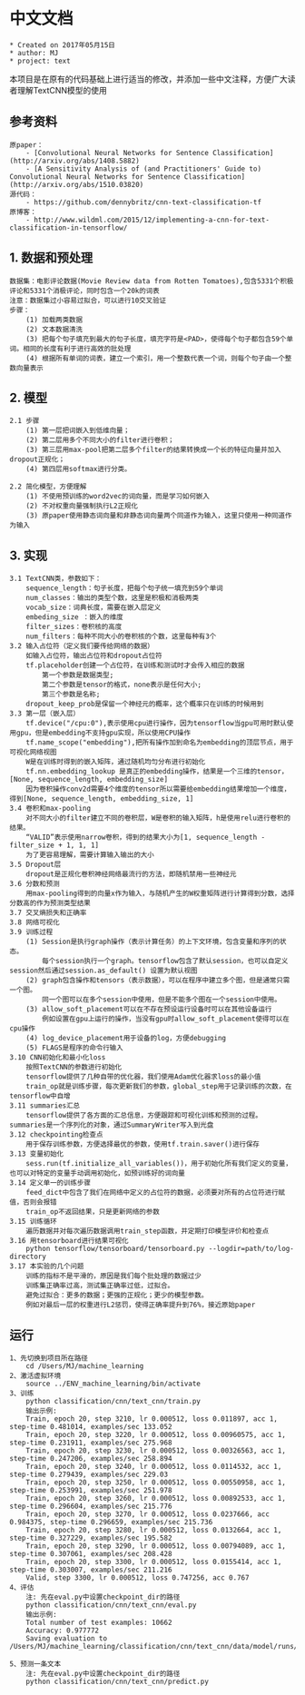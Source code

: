 # 中文文档

    * Created on 2017年05月15日
    * author: MJ
    * project: text

本项目是在原有的代码基础上进行适当的修改，并添加一些中文注释，方便广大读者理解TextCNN模型的使用


## 参考资料
    原paper：
        - [Convolutional Neural Networks for Sentence Classification](http://arxiv.org/abs/1408.5882)
        - [A Sensitivity Analysis of (and Practitioners' Guide to) Convolutional Neural Networks for Sentence Classification](http://arxiv.org/abs/1510.03820)
    源代码：
        - https://github.com/dennybritz/cnn-text-classification-tf
    原博客：
        - http://www.wildml.com/2015/12/implementing-a-cnn-for-text-classification-in-tensorflow/

## 1. 数据和预处理
    数据集：电影评论数据(Movie Review data from Rotten Tomatoes),包含5331个积极评论和5331个消极评论，同时包含一个20k的词表
    注意：数据集过小容易过拟合，可以进行10交叉验证
    步骤：
        (1) 加载两类数据
        (2) 文本数据清洗
        (3) 把每个句子填充到最大的句子长度，填充字符是<PAD>，使得每个句子都包含59个单词。相同的长度有利于进行高效的批处理
        (4) 根据所有单词的词表，建立一个索引，用一个整数代表一个词，则每个句子由一个整数向量表示
## 2. 模型
    2.1 步骤
        (1) 第一层把词嵌入到低维向量；
        (2) 第二层用多个不同大小的filter进行卷积；
        (3) 第三层用max-pool把第二层多个filter的结果转换成一个长的特征向量并加入dropout正规化；
        (4) 第四层用softmax进行分类。

    2.2 简化模型，方便理解
        (1) 不使用预训练的word2vec的词向量，而是学习如何嵌入
        (2) 不对权重向量强制执行L2正规化
        (3) 原paper使用静态词向量和非静态词向量两个同道作为输入，这里只使用一种同道作为输入
## 3. 实现
    3.1 TextCNN类，参数如下：
        sequence_length：句子长度，把每个句子统一填充到59个单词
        num_classes：输出的类型个数，这里是积极和消极两类
        vocab_size：词典长度，需要在嵌入层定义
        embeding_size ：嵌入的维度
        filter_sizes：卷积核的高度
        num_filters：每种不同大小的卷积核的个数，这里每种有3个
    3.2 输入占位符（定义我们要传给网络的数据）
        如输入占位符，输出占位符和dropout占位符
        tf.placeholder创建一个占位符，在训练和测试时才会传入相应的数据
            第一个参数是数据类型;
            第二个参数是tensor的格式，none表示是任何大小;
            第三个参数是名称;
        dropout_keep_prob是保留一个神经元的概率，这个概率只在训练的时候用到
    3.3 第一层（嵌入层）
        tf.device("/cpu:0"),表示使用cpu进行操作，因为tensorflow当gpu可用时默认使用gpu，但是embedding不支持gpu实现，所以使用CPU操作
        tf.name_scope("embedding"),把所有操作加到命名为embedding的顶层节点，用于可视化网络视图
        W是在训练时得到的嵌入矩阵，通过随机均匀分布进行初始化
        tf.nn.embedding_lookup 是真正的embedding操作，结果是一个三维的tensor，[None, sequence_length, embedding_size]
        因为卷积操作conv2d需要4个维度的tensor所以需要给embedding结果增加一个维度，得到[None, sequence_length, embedding_size, 1]
    3.4 卷积和max-pooling
        对不同大小的filter建立不同的卷积层，W是卷积的输入矩阵，h是使用relu进行卷积的结果。
        “VALID”表示使用narrow卷积，得到的结果大小为[1, sequence_length - filter_size + 1, 1, 1]
        为了更容易理解，需要计算输入输出的大小
    3.5 Dropout层
        dropout是正规化卷积神经网络最流行的方法，即随机禁用一些神经元
    3.6 分数和预测
        用max-pooling得到的向量x作为输入，与随机产生的W权重矩阵进行计算得到分数，选择分数高的作为预测类型结果
    3.7 交叉熵损失和正确率
    3.8 网络可视化
    3.9 训练过程
        (1) Session是执行graph操作（表示计算任务）的上下文环境，包含变量和序列的状态。
            每个session执行一个graph。tensorflow包含了默认session，也可以自定义session然后通过session.as_default() 设置为默认视图
        (2) graph包含操作和tensors（表示数据），可以在程序中建立多个图，但是通常只需一个图。
            同一个图可以在多个session中使用，但是不能多个图在一个session中使用。
        (3) allow_soft_placement可以在不存在预设运行设备时可以在其他设备运行
            例如设置在gpu上运行的操作，当没有gpu时allow_soft_placement使得可以在cpu操作
        (4) log_device_placement用于设备的log，方便debugging
        (5) FLAGS是程序的命令行输入
    3.10 CNN初始化和最小化loss
        按照TextCNN的参数进行初始化
        tensorflow提供了几种自带的优化器，我们使用Adam优化器求loss的最小值
        train_op就是训练步骤，每次更新我们的参数，global_step用于记录训练的次数，在tensorflow中自增
    3.11 summaries汇总
        tensorflow提供了各方面的汇总信息，方便跟踪和可视化训练和预测的过程。summaries是一个序列化的对象，通过SummaryWriter写入到光盘
    3.12 checkpointing检查点
        用于保存训练参数，方便选择最优的参数，使用tf.train.saver()进行保存
    3.13 变量初始化
        sess.run(tf.initialize_all_variables())，用于初始化所有我们定义的变量，也可以对特定的变量手动调用初始化，如预训练好的词向量
    3.14 定义单一的训练步骤
        feed_dict中包含了我们在网络中定义的占位符的数据，必须要对所有的占位符进行赋值，否则会报错
        train_op不返回结果，只是更新网络的参数
    3.15 训练循环
        遍历数据并对每次遍历数据调用train_step函数，并定期打印模型评价和检查点
    3.16 用tensorboard进行结果可视化
        python tensorflow/tensorboard/tensorboard.py --logdir=path/to/log-directory
    3.17 本实验的几个问题
        训练的指标不是平滑的，原因是我们每个批处理的数据过少
        训练集正确率过高，测试集正确率过低，过拟合。
        避免过拟合：更多的数据；更强的正规化；更少的模型参数。
        例如对最后一层的权重进行L2惩罚，使得正确率提升到76%，接近原始paper

## 运行
    1、先切换到项目所在路径
        cd /Users/MJ/machine_learning
    2、激活虚拟环境
        source ../ENV_machine_learning/bin/activate
    3、训练
        python classification/cnn/text_cnn/train.py
        输出示例:
        Train, epoch 20, step 3210, lr 0.000512, loss 0.011897, acc 1, step-time 0.481014, examples/sec 133.052
        Train, epoch 20, step 3220, lr 0.000512, loss 0.00960575, acc 1, step-time 0.231911, examples/sec 275.968
        Train, epoch 20, step 3230, lr 0.000512, loss 0.00326563, acc 1, step-time 0.247206, examples/sec 258.894
        Train, epoch 20, step 3240, lr 0.000512, loss 0.0114532, acc 1, step-time 0.279439, examples/sec 229.03
        Train, epoch 20, step 3250, lr 0.000512, loss 0.00550958, acc 1, step-time 0.253991, examples/sec 251.978
        Train, epoch 20, step 3260, lr 0.000512, loss 0.00892533, acc 1, step-time 0.296604, examples/sec 215.776
        Train, epoch 20, step 3270, lr 0.000512, loss 0.0237666, acc 0.984375, step-time 0.296659, examples/sec 215.736
        Train, epoch 20, step 3280, lr 0.000512, loss 0.0132664, acc 1, step-time 0.327229, examples/sec 195.582
        Train, epoch 20, step 3290, lr 0.000512, loss 0.00794089, acc 1, step-time 0.307061, examples/sec 208.428
        Train, epoch 20, step 3300, lr 0.000512, loss 0.0155414, acc 1, step-time 0.303007, examples/sec 211.216
        Valid, step 3300, lr 0.000512, loss 0.747256, acc 0.767
    4、评估
        注: 先在eval.py中设置checkpoint_dir的路径
        python classification/cnn/text_cnn/eval.py
        输出示例:
        Total number of test examples: 10662
        Accuracy: 0.977772
        Saving evaluation to /Users/MJ/machine_learning/classification/cnn/text_cnn/data/model/runs/1494832207/checkpoints/../prediction.csv

    5、预测一条文本
        注: 先在eval.py中设置checkpoint_dir的路径
        python classification/cnn/text_cnn/predict.py

